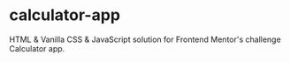 # calculator-app
HTML &amp; Vanilla CSS &amp; JavaScript solution for Frontend Mentor's challenge Calculator app.
